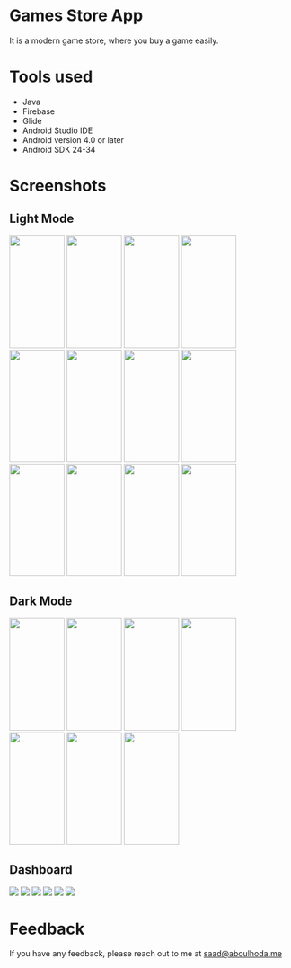 # Games Store App

It is a modern game store, where you buy a game easily.

# Tools used

- Java
- Firebase
- Glide
- Android Studio IDE
- Android version 4.0 or later
- Android SDK 24-34

# Screenshots

## Light Mode

<img src="https://github.com/N1AKAI/Games_Store_App/blob/master/screenshots/Light%20Mode/1.webp" width="98" height="200" /> <img src="https://github.com/N1AKAI/Games_Store_App/blob/master/screenshots/Light%20Mode/2.webp" width="98" height="200" /> <img src="https://github.com/N1AKAI/Games_Store_App/blob/master/screenshots/Light%20Mode/3.webp" width="98" height="200" /> <img src="https://github.com/N1AKAI/Games_Store_App/blob/master/screenshots/Light%20Mode/4.webp" width="98" height="200" /> <img src="https://github.com/N1AKAI/Games_Store_App/blob/master/screenshots/Light%20Mode/5.webp" width="98" height="200" /> <img src="https://github.com/N1AKAI/Games_Store_App/blob/master/screenshots/Light%20Mode/6.webp" width="98" height="200" /> <img src="https://github.com/N1AKAI/Games_Store_App/blob/master/screenshots/Light%20Mode/7.webp" width="98" height="200" /> <img src="https://github.com/N1AKAI/Games_Store_App/blob/master/screenshots/Light%20Mode/8.webp" width="98" height="200" /> <img src="https://github.com/N1AKAI/Games_Store_App/blob/master/screenshots/Light%20Mode/9.webp" width="98" height="200" /> <img src="https://github.com/N1AKAI/Games_Store_App/blob/master/screenshots/Light%20Mode/10.webp" width="98" height="200" /> <img src="https://github.com/N1AKAI/Games_Store_App/blob/master/screenshots/Light%20Mode/11.webp" width="98" height="200" /> <img src="https://github.com/N1AKAI/Games_Store_App/blob/master/screenshots/Light%20Mode/12.webp" width="98" height="200" />

## Dark Mode

<img src="https://github.com/N1AKAI/Games_Store_App/blob/master/screenshots/Dark%20Mode/1.webp" width="98" height="200" /> <img src="https://github.com/N1AKAI/Games_Store_App/blob/master/screenshots/Dark%20Mode/2.webp" width="98" height="200" /> <img src="https://github.com/N1AKAI/Games_Store_App/blob/master/screenshots/Dark%20Mode/3.webp" width="98" height="200" /> <img src="https://github.com/N1AKAI/Games_Store_App/blob/master/screenshots/Dark%20Mode/4.webp" width="98" height="200" /> <img src="https://github.com/N1AKAI/Games_Store_App/blob/master/screenshots/Dark%20Mode/5.webp" width="98" height="200" /> <img src="https://github.com/N1AKAI/Games_Store_App/blob/master/screenshots/Dark%20Mode/6.webp" width="98" height="200" /> <img src="https://github.com/N1AKAI/Games_Store_App/blob/master/screenshots/Dark%20Mode/7.webp" width="98" height="200" />

## Dashboard

<img src="https://github.com/N1AKAI/Games_Store_App/blob/master/screenshots/Dashboard/1.webp" />

<img src="https://github.com/N1AKAI/Games_Store_App/blob/master/screenshots/Dashboard/2.webp" />

<img src="https://github.com/N1AKAI/Games_Store_App/blob/master/screenshots/Dashboard/3.webp" />

<img src="https://github.com/N1AKAI/Games_Store_App/blob/master/screenshots/Dashboard/4.webp" />

<img src="https://github.com/N1AKAI/Games_Store_App/blob/master/screenshots/Dashboard/5.webp" />

<img src="https://github.com/N1AKAI/Games_Store_App/blob/master/screenshots/Dashboard/6.webp" />

# Feedback

If you have any feedback, please reach out to me at saad@aboulhoda.me
